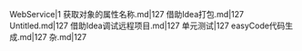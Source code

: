 WebService|1
获取对象的属性名称.md|127
借助Idea打包.md|127
Untitled.md|127
借助Idea调试远程项目.md|127
单元测试|127
easyCode代码生成.md|127
杂.md|127
